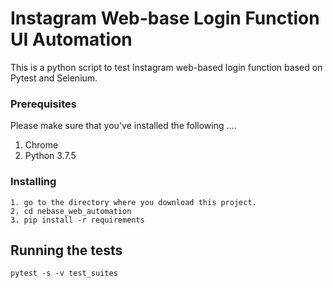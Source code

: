 # Instagram Web-base Login Function UI Automation

This is a python script to test Instagram web-based login function based on Pytest and Selenium.

### Prerequisites

Please make sure that you've installed the following ....

1. Chrome
2. Python 3.7.5

### Installing

```
1. go to the directory where you download this project. 
2. cd nebase_web_automation
3. pip install -r requirements
```

## Running the tests

```
pytest -s -v test_suites
```
